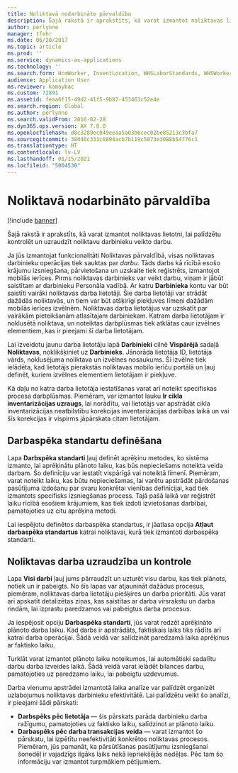```yaml
---
title: Noliktavā nodarbināto pārvaldība
description: Šajā rakstā ir aprakstīts, kā varat izmantot noliktavas lietotni, lai palīdzētu kontrolēt un uzraudzīt noliktavu darbinieku veikto darbu.
author: perlynne
manager: tfehr
ms.date: 06/20/2017
ms.topic: article
ms.prod: ''
ms.service: dynamics-ax-applications
ms.technology: ''
ms.search.form: HcmWorker, InventLocation, WHSLaborStandards, WHSWorker, WHSWorkTable, WHSWorkTableListPage, WHSResetUserPassword
audience: Application User
ms.reviewer: kamaybac
ms.custom: 72891
ms.assetid: feaa6f15-49d2-41f5-9b87-453463c52e4e
ms.search.region: Global
ms.author: perlynne
ms.search.validFrom: 2016-02-28
ms.dyn365.ops.version: AX 7.0.0
ms.openlocfilehash: d8c3289ec049eeaa5a03b6cec02be85213c3bfa7
ms.sourcegitcommit: 38d40c331c8894acb7b119c5073e3088b54776c1
ms.translationtype: HT
ms.contentlocale: lv-LV
ms.lasthandoff: 01/15/2021
ms.locfileid: "5004530"
---
```

# <a name="manage-warehouse-workers"></a>Noliktavā nodarbināto pārvaldība

[!include [banner](../includes/banner.md)]

Šajā rakstā ir aprakstīts, kā varat izmantot noliktavas lietotni, lai palīdzētu kontrolēt un uzraudzīt noliktavu darbinieku veikto darbu.

Ja jūs izmantojat funkcionalitāti Noliktavas pārvaldībā, visas noliktavas darbinieku operācijas tiek sauktas par *darbu*. Tāds darbs kā rīcībā esošo krājumu izsniegšana, pārvietošana un uzskaite tiek reģistrēts, izmantojot mobilās ierīces. Pirms noliktavas darbinieks var veikt darbu, viņam ir jābūt saistītam ar darbinieku Personāla vadībā. Ar katru **Darbinieka** kontu var būt saistīti vairāki noliktavas darba lietotāji. Šie darba lietotāji var strādāt dažādās noliktavās, un tiem var būt atšķirīgi piekļuves līmeņi dažādām mobilās ierīces izvēlnēm. Noliktavas darba lietotājus var uzskatīt par vairākām pieteikšanām atlasītajam darbiniekam. Katram darba lietotājam ir noklusētā noliktava, un noteiktas darbplūsmas tiek atklātas caur izvēlnes elementiem, kas ir pieejami šī darba lietotājam. 

Lai izveidotu jaunu darba lietotāju lapā **Darbinieki** cilnē **Vispārējā** sadaļā **Noliktavas**, noklikšķiniet uz **Darbinieks**. Jānorāda lietotāja ID, lietotāja vārds, noklusējuma noliktava un izvēlnes nosaukums. Šī izvēlne tiek ielādēta, kad lietotājs pierakstās noliktavas mobilo ierīču portālā un ļauj definēt, kuriem izvēlnes elementiem lietotājam ir piekļuve. 

Kā daļu no katra darba lietotāja iestatīšanas varat arī noteikt specifiskas procesa darbplūsmas. Piemēram, var izmantot lauku **Ir cikla inventarizācijas uzraugs**, lai norādītu, vai lietotājs var apstrādāt cikla inventarizācijas neatbilstību korekcijas inventarizācijas darbības laikā un vai šīs korekcijas ir vispirms jāpārskata citam lietotājam.

## <a name="defining-labor-standards"></a>Darbaspēka standartu definēšana
Lapa **Darbspēka standarti** ļauj definēt aprēķinu metodes, ko sistēma izmanto, lai aprēķinātu plānoto laiku, kas būs nepieciešams noteikta veida darbam. Šo definīciju var iestatīt vispārīgā vai noteiktā līmenī. Piemēram, varat noteikt laiku, kas būtu nepieciešamas, lai varētu apstrādāt pārdošanas pasūtījuma izdošanu par svaru konkrētai vienības definīcijai, kad tiek izmantots specifisks izsniegšanas process. Tajā pašā laikā var reģistrēt laiku rīcībā esošiem krājumiem, kas tiek izdoti izvietošanas darbībai, pamatojoties uz citu aprēķina metodi. 

Lai iespējotu definētos darbaspēka standartus, ir jāatlasa opcija **Atļaut darbaspēka standartus** katrai noliktavai, kurā tiek izmantoti darbaspēka standarti.

## <a name="monitoring-and-controlling-warehouse-work"></a>Noliktavas darba uzraudzība un kontrole
Lapa **Visi darbi** ļauj jums pārraudzīt un uzturēt visu darbu, kas tiek plānots, notiek un ir pabeigts. No šīs lapas var atjaunināt dažādus procesus, piemēram, noliktavas darba lietotāju piešķires un darba prioritāti. Jūs varat arī apskatīt detalizētas ziņas, kas saistītas ar darba virsrakstu un darba rindām, lai izprastu paredzamos vai pabeigtus darba procesus. 

Ja iespējosit opciju **Darbaspēka standarti**, jūs varat redzēt aprēķināto plānoto darba laiku. Kad darbs ir apstrādāts, faktiskais laiks tiks rādīts arī katrai darba operācijai. Šādā veidā var salīdzināt paredzamā laika aprēķinus ar faktisko laiku. 

Turklāt varat izmantot plānoto laiku noteikumos, lai automātiski sadalītu darbu darba izveides laikā. Šādā veidā varat ielādēt bilances darbu, pamatojoties uz paredzamo laiku, lai pabeigtu uzdevumus. 

Darba vienumu apstrādei izmantotā laika analīze var palīdzēt organizēt uzlabojumus noliktavas darbinieku efektivitātē. Lai palīdzētu veikt šo analīzi, ir pieejami šādi pārskati:

-   **Darbspēks pēc lietotāja** — šis pārskats parāda darbinieku darba ražīgumu, pamatojoties uz faktisko laiku, salīdzinot ar plānoto laiku.
-   **Darbaspēks pēc darba transakcijas veida** — varat izmantot šo pārskatu, lai izpētītu neefektivitāti konkrētos noliktavas procesos. Piemēram, jūs pamanāt, ka pārsūtīšanas pasūtījumu izsniegšanai šonedēļ ir vajadzīgs ilgāks laiks nekā iepriekšējās nedēļas. Pēc tam šo informāciju var izmantot turpmākiem pētījumiem.




